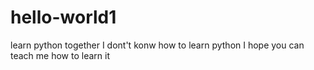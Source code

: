 # hello-world1
learn python together
I dont't konw how to learn python
I hope you can teach me how to learn it
